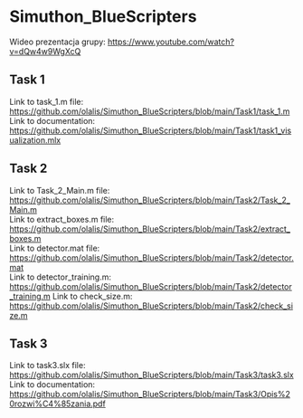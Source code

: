 # Simuthon_BlueScripters

Wideo prezentacja grupy: https://www.youtube.com/watch?v=dQw4w9WgXcQ

## Task 1
Link to task_1.m file: https://github.com/olalis/Simuthon_BlueScripters/blob/main/Task1/task_1.m    
Link to documentation: https://github.com/olalis/Simuthon_BlueScripters/blob/main/Task1/task1_visualization.mlx

## Task 2
Link to Task_2_Main.m file: https://github.com/olalis/Simuthon_BlueScripters/blob/main/Task2/Task_2_Main.m    
Link to extract_boxes.m file: https://github.com/olalis/Simuthon_BlueScripters/blob/main/Task2/extract_boxes.m    
Link to detector.mat file: https://github.com/olalis/Simuthon_BlueScripters/blob/main/Task2/detector.mat    
Link to detector_training.m: https://github.com/olalis/Simuthon_BlueScripters/blob/main/Task2/detector_training.m
Link to check_size.m: https://github.com/olalis/Simuthon_BlueScripters/blob/main/Task2/check_size.m



## Task 3
Link to task3.slx file: https://github.com/olalis/Simuthon_BlueScripters/blob/main/Task3/task3.slx     
Link to documentation: https://github.com/olalis/Simuthon_BlueScripters/blob/main/Task3/Opis%20rozwi%C4%85zania.pdf
